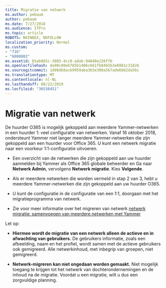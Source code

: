 ```yaml
---
title: Migratie van netwerk
ms.author: pebaum
author: pebaum
ms.date: 7/27/2018
ms.audience: ITPro
ms.topic: article
ROBOTS: NOINDEX, NOFOLLOW
localization_priority: Normal
ms.custom:
- "716"
- "6000002"
ms.assetid: b5ab885c-3803-4cc8-adab-94848e226ffb
ms.openlocfilehash: 4a98c08eb785b1406c661fb84b5b3e6981c31826
ms.sourcegitcommit: 1d98db8acb9959aba3b5e308a567ade6b62da56c
ms.translationtype: MT
ms.contentlocale: nl-NL
ms.lasthandoff: 08/22/2019
ms.locfileid: "36538451"
---
```

# <a name="network-migration"></a>Migratie van netwerk

De huurder O365 is mogelijk gekoppeld aan meerdere Yammer-netwerken in een huurder 1: veel configuratie van netwerken. Vanaf 16 oktober 2018, ondersteunt Yammer niet langer meerdere Yammer-netwerken die zijn gekoppeld aan een huurder voor Office 365. U kunt een netwerk migratie naar een voorkeur 1:1-configuratie uitvoeren.
  
- Een overzicht van de netwerken die zijn gekoppeld aan uw huurder aanmelden bij Yammer als Office 365 globale beheerder en Ga naar **Netwerk Admin**, vervolgens **Netwerk migratie**. Kies **Volgende**.

- Als er meerdere netwerken die worden vermeld in stap 2 van 3, hebt u meerdere Yammer-netwerken die zijn gekoppeld aan uw huurder O365.

- U kunt de configuratie in de configuratie van een 1:1, doorgaan met het migratieprogramma van netwerk.

- Zie voor meer informatie over het migreren van netwerk [netwerk migratie: samenvoegen van meerdere netwerken met Yammer](https://support.office.com/article/a22c1b20-9231-4ce2-a916-392b1056d002)

Let op:
  
- **Hiermee wordt de migratie van een netwerk alleen de actieve en in afwachting van gebruikers.** De gebruikers informatie, zoals een afbeelding, naam en het profiel, wordt samen met de actieve gebruikers ook gemigreerd. Alle netwerkinhoud, met inbegrip van groepen, niet gemigreerd.

- **Netwerk-migreren kan niet ongedaan worden gemaakt.** Niet mogelijk toegang te krijgen tot het netwerk van dochterondernemingen en de inhoud na de migratie. Voordat u een migratie, wilt u dus een zorgvuldige planning.
